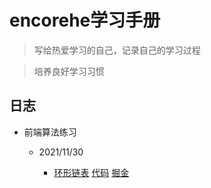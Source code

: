 # encorehe学习手册

> 写给热爱学习的自己，记录自己的学习过程

> 培养良好学习习惯



## 日志

- 前端算法练习
    
    - 2021/11/30  
        
        - [环形链表](https://leetcode-cn.com/problems/linked-list-cycle)  [代码](./leetcode刷题/141-环形链表.js) [掘金](https://juejin.cn/post/7037395473707548702/)
  
